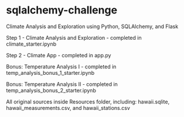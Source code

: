 # sqlalchemy-challenge
Climate Analysis and Exploration using Python, SQLAlchemy, and Flask

Step 1 - Climate Analysis and Exploration - completed in climate_starter.ipynb

Step 2 - Climate App - completed in app.py

Bonus: Temperature Analysis I - completed in temp_analysis_bonus_1_starter.ipynb

Bonus: Temperature Analysis II - completed in temp_analysis_bonus_2_starter.ipynb

All original sources inside Resources folder, including: hawaii.sqlite, hawaii_measurements.csv, and hawaii_stations.csv

